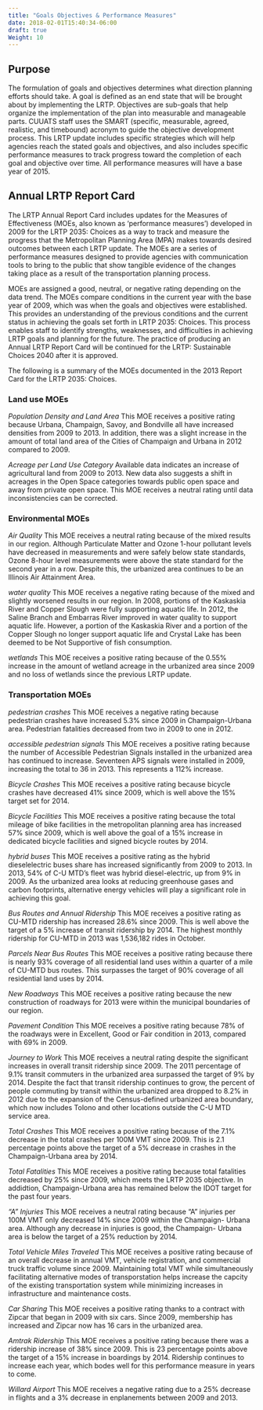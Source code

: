 ```yaml
---
title: "Goals Objectives & Performance Measures"
date: 2018-02-01T15:40:34-06:00
draft: true
Weight: 10
---
```

## Purpose
The formulation of goals and objectives determines what direction planning
efforts should take. A goal is defined as an end state that will be brought
about by implementing the LRTP. Objectives are sub-goals that help organize the
implementation of the plan into measurable and manageable parts. CUUATS staff
uses the SMART (specific, measurable, agreed, realistic, and timebound) acronym
to guide the objective development process. This LRTP update includes specific
strategies which will help agencies reach the stated goals and objectives, and
also includes specific performance measures to track progress toward the
completion of each goal and objective over time. All performance measures will
have a base year of 2015.

## Annual LRTP Report Card
The LRTP Annual Report Card includes updates for the Measures of Effectiveness
(MOEs, also known as ‘performance measures’) developed in 2009 for the LRTP
2035: Choices as a way to track and measure the progress that the Metropolitan
Planning Area (MPA) makes towards desired outcomes between each LRTP update. The
MOEs are a series of performance measures designed to provide agencies with
communication tools to bring to the public that show tangible evidence of the
changes taking place as a result of the transportation planning process.

MOEs are assigned a good, neutral, or negative rating depending on the data
trend. The MOEs compare conditions in the current year with the base year of
2009, which was when the goals and objectives were established. This provides an
understanding of the previous conditions and the current status in achieving the
goals set forth in LRTP 2035: Choices. This process enables staff to identify
strengths, weaknesses, and difficulties in achieving LRTP goals and planning for
the future. The practice of producing an Annual LRTP Report Card will be
continued for the LRTP: Sustainable Choices 2040 after it is approved.

The following is a summary of the MOEs documented in the 2013 Report Card for
the LRTP 2035: Choices.

### Land use MOEs
_Population Density and Land Area_ This MOE receives a positive rating because Urbana, Champaign, Savoy, and
Bondville all have increased densities from 2009 to 2013. In addition, there was
a slight increase in the amount of total land area of the Cities of Champaign
and Urbana in 2012 compared to 2009.

_Acreage per Land Use Category_ Available data indicates an increase of agricultural land from 2009 to 2013. New
data also suggests a shift in acreages in the Open Space categories towards
public open space and away from private open space. This MOE receives a neutral
rating until data inconsistencies can be corrected.

### Environmental MOEs
_Air Quality_ This MOE receives a neutral rating because of the mixed results in our region.
Although Particulate Matter and Ozone 1-hour pollutant levels have decreased in
measurements and were safely below state standards, Ozone 8-hour level
measurements were above the state standard for the second year in a row. Despite
this, the urbanized area continues to be an Illinois Air Attainment Area.

_water quality_ This MOE receives a negative rating because of the mixed and slightly worsened
results in our region. In 2008, portions of the Kaskaskia River and Copper
Slough were fully supporting aquatic life. In 2012, the Saline Branch and
Embarras River improved in water quality to support aquatic life. However, a
portion of the Kaskaskia River and a portion of the Copper Slough no longer
support aquatic life and Crystal Lake has been deemed to be Not Supportive of
fish consumption.

_wetlands_ This MOE receives a positive rating because of the 0.55% increase in the amount
of wetland acreage in the urbanized area since 2009 and no loss of wetlands
since the previous LRTP update.

### Transportation MOEs

_pedestrian crashes_ This MOE receives a negative rating because pedestrian crashes have increased
5.3% since 2009 in Champaign-Urbana area. Pedestrian fatalities decreased from
two in 2009 to one in 2012.

_accessible pedestrian signals_ This MOE receives a positive rating because the number of Accessible Pedestrian
Signals installed in the urbanized area has continued to increase. Seventeen APS
signals were installed in 2009, increasing the total to 36 in 2013. This
represents a 112% increase.

_Bicycle Crashes_ This MOE receives a positive rating because bicycle crashes have decreased 41%
since 2009, which is well above the 15% target set for 2014.

_Bicycle Facilities_ This MOE receives a positive rating because the total mileage of bike facilities
in the metropolitan planning area has increased 57% since 2009, which is well
above the goal of a 15% increase in dedicated bicycle facilities and signed
bicycle routes by 2014.

_hybrid buses_ This MOE receives a positive rating as the hybrid dieselelectric buses share has
increased significantly from 2009 to 2013. In 2013, 54% of C-U MTD’s fleet was
hybrid diesel-electric, up from 9% in 2009. As the urbanized area looks at
reducing greenhouse gases and carbon footprints, alternative energy vehicles
will play a significant role in achieving this goal.

_Bus Routes and Annual Ridership_ This MOE receives a positive rating as CU-MTD
ridership has increased 28.6% since 2009. This is well above the target of a 5%
increase of transit ridership by 2014. The highest monthly ridership for CU-MTD
in 2013 was 1,536,182 rides in October.

_Parcels Near Bus Routes_ This MOE receives a positive rating because there is
nearly 93% coverage of all residential land uses within a quarter of a mile of
CU-MTD bus routes. This surpasses the target of 90% coverage of all residential
land uses by 2014.

_New Roadways_ This MOE receives a positive rating because the new construction of
roadways for 2013 were within the municipal boundaries of our region.

_Pavement Condition_ This MOE receives a positive rating because 78% of the
roadways were in Excellent, Good or Fair condition in 2013, compared with 69% in
2009.

_Journey to Work_ This MOE receives a neutral rating despite the significant
increases in overall transit ridership since 2009. The 2011 percentage of 9.1%
transit commuters in the urbanized area surpassed the target of 9% by 2014.
Despite the fact that transit ridership continues to grow, the percent of people
commuting by transit within the urbanized area dropped to 8.2% in 2012 due to
the expansion of the Census-defined urbanized area boundary, which now includes
Tolono and other locations outside the C-U MTD service area.

_Total Crashes_ This MOE receives a positive rating because of the 7.1% decrease
in the total crashes per 100M VMT since 2009. This is 2.1 percentage points
above the target of a 5% decrease in crashes in the Champaign-Urbana area by
2014.

_Total Fatalities_ This MOE receives a positive rating because total fatalities
decreased by 25% since 2009, which meets the LRTP 2035 objective. In addidtion,
Champaign-Urbana area has remained below the IDOT target for the past four
years.

_“A” Injuries_ This MOE receives a neutral rating because “A” injuries per 100M
VMT only decreased 14% since 2009 within the Champaign- Urbana area. Although
any decrease in injuries is good, the Champaign- Urbana area is below the target
of a 25% reduction by 2014.

_Total Vehicle Miles Traveled_ This MOE receives a positive rating because of an
overall decrease in annual VMT, vehicle registration, and commercial truck
traffic volume since 2009. Maintaining total VMT while simultaneously
facilitating alternative modes of transporstation helps increase the capcity of
the existing transportation system while minimizing increases in infrastructure
and maintenance costs.

_Car Sharing_ This MOE receives a positive rating thanks to a contract with Zipcar
that began in 2009 with six cars. Since 2009, membership has increased and
Zipcar now has 16 cars in the urbanized area.

_Amtrak Ridership_ This MOE receives a positive rating because there was a
ridership increase of 38% since 2009. This is 23 percentage points above the
target of a 15% increase in boardings by 2014. Ridership continues to increase
each year, which bodes well for this performance measure in years to come.

_Willard Airport_ This MOE receives a negative rating due to a 25% decrease in
flights and a 3% decrease in enplanements between 2009 and 2013.
